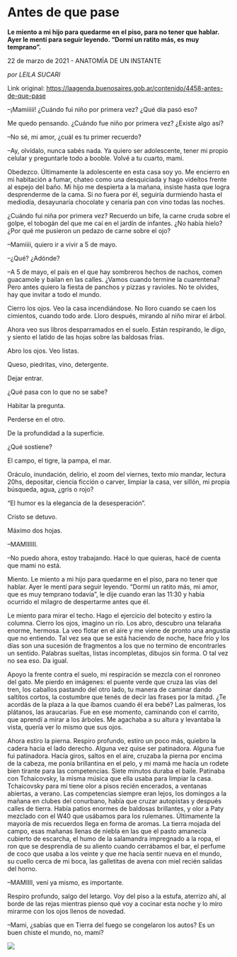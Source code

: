 # Antes de que pase

**Le miento a mi hijo para quedarme en el piso, para no tener que hablar. Ayer le mentí para seguir leyendo. “Dormí un ratito más, es muy temprano”.**

22 de marzo de 2021 - ANATOMÍA DE UN INSTANTE

_por LEILA SUCARI_

Link original: https://laagenda.buenosaires.gob.ar/contenido/4458-antes-de-que-pase



–¡Mamiiiii! ¿Cuándo fui niño por primera vez? ¿Qué día pasó eso?




Me quedo pensando. ¿Cuándo fue niño por primera vez? ¿Existe algo así?




–No sé, mi amor, ¿cuál es tu primer recuerdo?




–Ay, olvídalo, nunca sabés nada. Ya quiero ser adolescente, tener mi propio celular y preguntarle todo a booble. Volvé a tu cuarto, mami.




Obedezco. Últimamente la adolescente en esta casa soy yo. Me encierro en mi habitación a fumar, chateo como una desquiciada y hago videítos frente al espejo del baño. Mi hijo me despierta a la mañana, insiste hasta que logra desprenderme de la cama. Si no fuera por él, seguiría durmiendo hasta el mediodía, desayunaría chocolate y cenaría pan con vino todas las noches.




¿Cuándo fui niña por primera vez? Recuerdo un bife, la carne cruda sobre el golpe, el tobogán del que me caí en el jardín de infantes. ¿No había hielo? ¿Por qué me pusieron un pedazo de carne sobre el ojo?




–Mamiiii, quiero ir a vivir a 5 de mayo.




–¿Qué? ¿Adónde?




–A 5 de mayo, el país en el que hay sombreros hechos de nachos, comen guacamole y bailan en las calles. ¿Vamos cuando termine la cuarentena? Pero antes quiero la fiesta de panchos y pizzas y ravioles. No te olvides, hay que invitar a todo el mundo.




Cierro los ojos. Veo la casa incendiándose. No lloro cuando se caen los cimientos, cuando todo arde. Lloro después, mirando al niño mirar el árbol.




Ahora veo sus libros desparramados en el suelo. Están respirando, le digo, y siento el latido de las hojas sobre las baldosas frías.




Abro los ojos. Veo listas.




Queso, piedritas, vino, detergente.




Dejar entrar.




¿Qué pasa con lo que no se sabe?




Habitar la pregunta.




Perderse en el otro.




De la profundidad a la superficie.




¿Qué sostiene?




El campo, el tigre, la pampa, el mar.




Oráculo, inundación, delirio, el zoom del viernes, texto mío mandar, lectura 20hs, depositar, ciencia ficción o carver, limpiar la casa, ver sillón, mi propia búsqueda, agua, ¿gris o rojo?




“El humor es la elegancia de la desesperación”.




Cristo se detuvo.




Máximo dos hojas.




–MAMIIIIII.




–No puedo ahora, estoy trabajando. Hacé lo que quieras, hacé de cuenta que mami no está.




Miento. Le miento a mi hijo para quedarme en el piso, para no tener que hablar. Ayer le mentí para seguir leyendo. “Dormí un ratito más, mi amor, que es muy temprano todavía”, le dije cuando eran las 11:30 y había ocurrido el milagro de despertarme antes que él.




Le miento para mirar el techo. Hago el ejercicio del botecito y estiro la columna. Cierro los ojos, imagino un río. Los abro, descubro una telaraña enorme, hermosa. La veo flotar en el aire y me viene de pronto una angustia que no entiendo. Tal vez sea que se está haciendo de noche, hace frío y los días son una sucesión de fragmentos a los que no termino de encontrarles un sentido. Palabras sueltas, listas incompletas, dibujos sin forma. O tal vez no sea eso. Da igual.




Apoyo la frente contra el suelo, mi respiración se mezcla con el ronroneo del gato. Me pierdo en imágenes: el puente verde que cruza las vías del tren, los caballos pastando del otro lado, tu manera de caminar dando saltitos cortos, la costumbre que tenés de decir las frases por la mitad. ¿Te acordás de la plaza a la que íbamos cuando él era bebé? Las palmeras, los plátanos, las araucarias. Fue en ese momento, caminando con el carrito, que aprendí a mirar a los árboles. Me agachaba a su altura y levantaba la vista, quería ver lo mismo que sus ojos.




Ahora estiro la pierna. Respiro profundo, estiro un poco más, quiebro la cadera hacia el lado derecho. Alguna vez quise ser patinadora. Alguna fue fui patinadora. Hacía giros, saltos en el aire, cruzaba la pierna por encima de la cabeza, me ponía brillantina en el pelo, y mi mamá me hacía un rodete bien tirante para las competencias. Siete minutos duraba el baile. Patinaba con Tchaicovsky, la misma música que ella usaba para limpiar la casa. Tchaicovsky para mí tiene olor a pisos recién encerados, a ventanas abiertas, a verano. Las competencias siempre eran lejos, los domingos a la mañana en clubes del conurbano, había que cruzar autopistas y después calles de tierra. Había patios enormes de baldosas brillantes, y olor a Paty mezclado con el W40 que usábamos para los rulemanes. Últimamente la mayoría de mis recuerdos llega en forma de aromas. La tierra mojada del campo, esas mañanas llenas de niebla en las que el pasto amanecía cubierto de escarcha, el humo de la salamandra impregnado a la ropa, el ron que se desprendía de su aliento cuando cerrábamos el bar, el perfume de coco que usaba a los veinte y que me hacía sentir nueva en el mundo, su cuello cerca de mi boca, las galletitas de avena con miel recién salidas del horno.




–MAMIIII, vení ya mismo, es importante.




Respiro profundo, salgo del letargo. Voy del piso a la estufa, aterrizo ahí, al borde de las rejas mientras pienso qué voy a cocinar esta noche y lo miro mirarme con los ojos llenos de novedad.




–Mami, ¿sabías que en Tierra del fuego se congelaron los autos? Es un buen chiste el mundo, no, mami?




![](https://cdn.flowlikemusic.com/files/images/42447/c76a2499-a603-469d-a46d-2e0b611bd408.jpeg)



